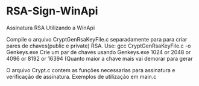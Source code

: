 # RSA-Sign-WinApi
Assinatura RSA Utilizando a WinApi

Compile o arquivo CryptGenRsaKeyFile.c separadamente para para criar pares de chaves(public e private) RSA.
Use: gcc CryptGenRsaKeyFile.c -o Genkeys.exe
Crie um par de chaves usando Genkeys.exe 1024 or 2048 or 4096 or 8192 or 16394 (Quanto maior a chave mais vai demorar para gerar

O arquivo Crypt.c contem as funções necessarias para assinatura e verificação de assinatura. 
Exemplos de utilização em main.c
